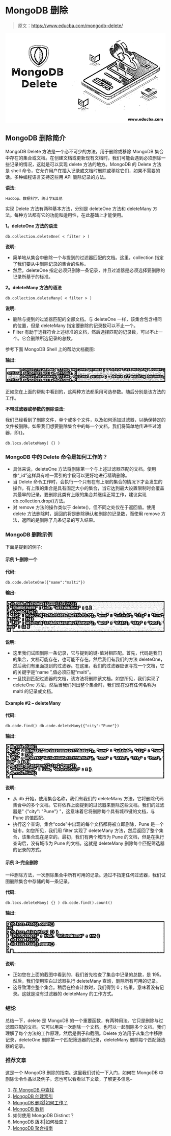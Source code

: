 # MongoDB 删除

> 原文：<https://www.educba.com/mongodb-delete/>

![MongoDB Delete](img/bbecaa378d4c4277d5a148e856b5ba2c.png)



## MongoDB 删除简介

MongoDB Delete 方法是一个必不可少的方法，用于删除或移除 MongoDB 集合中存在的集合或文档。在创建文档或更新现有文档时，我们可能会遇到必须删除一些记录的情况，这就是可以实现 delete 方法的地方。MongoDB 的 Delete 方法是 shell 命令，它允许用户在插入记录或文档时删除或移除它们，如果不需要的话。多种编程语言支持这些用 API 删除记录的方法。

**语法:**

<small>Hadoop、数据科学、统计学&其他</small>

实现 Delete 方法有两种基本方法，分别是 deleteOne 方法和 deleteMany 方法。每种方法都有它的功能和适用性，在此基础上才能使用。

**1。deleteOne 方法的语法**

`db.collection.deleteOne( < filter > )`

**说明:**

*   简单地从集合中删除一个与提到的过滤器匹配的文档。这里，collection 指定了我们要从中删除记录的集合的名称。
*   然后，deleteOne 指定必须只删除一条记录，并且过滤器是必须选择要删除的记录所基于的标准。

**2。deleteMany 方法的语法**

`db.collection.deleteMany( < filter > )`

**说明:**

*   删除与提到的过滤器匹配的全部文档。与 deleteOne 一样，该集合包含相同的位置，但是 deleteMany 指定要删除的记录数可以不止一个。
*   Filter 有助于选择符合上述标准的文档，然后选择匹配的记录数，可以不止一个。它会删除所选记录的总数。

参考下面 MongoDB Shell 上的帮助文档截图:

**输出:**

![MongoDB Delete 1](img/a9a0199f96a690d80f8924a110b8045a.png)



正如您在上面的帮助中看到的，这两种方法都采用可选参数。随后分别是该方法的工作。

**不带过滤器或参数的删除语法:**

我们已经看到了删除文件，单个或多个文件，以及如何添加过滤器，以确保特定的文件被删除。如果我们想要删除集合中的每一个文档，我们将简单地传递空过滤器，即{}。

`db.locs.deleteMany( {} )`

### MongoDB 中的 Delete 命令是如何工作的？

*   具体来说，deleteOne 方法将删除第一个与上述过滤器匹配的文档。使用像“_id”这样具有唯一索引的字段可以更好地进行精确删除。
*   当 Delete 命令工作时，会执行一个只有在有上限的集合的情况下才会发生的操作，有上限的集合是具有固定大小的集合，当它达到最大设置限制时会覆盖其最早的记录。要删除此类有上限的集合并继续正常工作，建议实现 db.collection.drop()方法。
*   对 remove 方法的操作类似于 delete()，但不同之处仅在于返回值。使用 delete 方法删除时，返回的将是删除确认和删除的记录数，而使用 remove 方法，返回的是删除了几条记录的写入结果。

### MongoDB 删除示例

下面是提到的例子:

#### 示例 1–删除一个

**代码:**

`db.code.deleteOne({"name":"malti"})`

**输出:**

![MongoDB Delete 2](img/0d7ca91b41cc0890c315aaa5b0918ff2.png)



**说明:**

*   这里我们试图删除一条记录，它与提到的键-值对相匹配。首先，代码是我们的集合，文档可能存在，也可能不存在。然后我们有我们的方法 deleteOne，然后我们有里面提到的过滤器。在这里，我们的过滤器应该寻找一个文档，它的关键字是“name ”,值必须匹配“malti”。
*   一旦找到匹配过滤器的文档，该方法将删除该文档。如您所见，我们实现了 deleteOne 方法，然后当我们列出整个集合时，我们现在没有任何名称为 malti 的记录或文档。

#### Example #2 – deleteMany

**代码:**

`db.code.find()
db.code.deleteMany({"city":"Pune"})`

**输出:**

![deletemany](img/7e216f88258b23dc8270263a2c827897.png)



**说明:**

*   从 db 开始，使用集合名称，我们有我们的 deleteMany 方法，它将删除代码集合中的多个文档。它将依靠上面提到的过滤器来删除这些文档。我们的过滤器是" {"city": "Pune"} "，这意味着它将删除每个具有城市键的文档，与 Pune 的值匹配。
*   执行这个查询，集合“code”中出现的每个文档都将被立即删除，Pune 是一个城市。如您所见，我们用 filter 实现了 deleteMany 方法，然后返回了整个集合，该集合现在是空的。最初，我们有两个城市为 Pune 的文档，但是在执行查询后，没有城市为 Pune 的文档。这就是 deleteMany 删除每个匹配筛选器的记录的方式。

#### 示例 3–完全删除

一种删除方法，一次删除集合中所有可用的记录。通过不指定任何过滤器，我们试图删除集合中存储的每一条记录。

**代码:**

`db.locs.deleteMany( {} )
db.code.find().count()`

**输出:**

![complete deletion](img/ce4e1a3d08be75d40dd46bc8b5422e39.png)



**说明:**

*   正如您在上面的截图中看到的，我们首先检查了集合中记录的总数，是 195。然后，我们使用空白过滤器执行 deleteMany 查询，删除所有可用的记录。
*   这导致清空整个集合。稍后在检查计数时，我们得到 0；结果，意味着没有记录。这就是没有过滤器的 deleteMany 的工作方式。

### 结论

总结一下，delete 是 MongoDB 的一个重要函数，有两种用法。它只是删除与过滤器匹配的文档。它可以用来一次删除一个文档，也可以一起删除多个文档。我们理解了每个方法的工作原理，然后是例子和截图。Delete 方法用于从集合中移除记录，deleteOne 删除第一个匹配筛选器的记录，deleteMany 删除每个匹配筛选器的记录。

### 推荐文章

这是一个 MongoDB 删除的指南。这里我们讨论一下入门，如何在 MongoDB 中删除命令作品以及例子。您也可以看看以下文章，了解更多信息–

1.  [在 MongoDB 中查找](https://www.educba.com/lookup-in-mongodb/)
2.  [MongoDB 创建索引](https://www.educba.com/mongodb-create-index/)
3.  [MongoDB 删除|如何工作？](https://www.educba.com/mongodb-delete/)
4.  [MongoDB 数组](https://www.educba.com/mongodb-array/)
5.  如何使用 MongoDB Distinct？
6.  [MongoDB 版本|如何检查？](https://www.educba.com/mongodb-versions/)
7.  [MongoDB 聚合指南](https://www.educba.com/mongodb-aggregate/)





